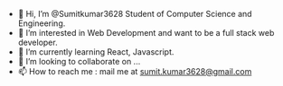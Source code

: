 - 👋 Hi, I’m @Sumitkumar3628 Student of Computer Science and Engineering.
- 👀 I’m interested in Web Development and want to be a full stack web developer.
- 🌱 I’m currently learning React, Javascript.
- 💞️ I’m looking to collaborate on ...
- 📫 How to reach me : mail me at sumit.kumar3628@gmail.com

<!---
Sumitkumar3628/Sumitkumar3628 is a ✨ special ✨ repository because its `README.md` (this file) appears on your GitHub profile.
You can click the Preview link to take a look at your changes.
--->
